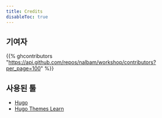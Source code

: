 ```yaml
---
title: Credits
disableToc: true
---
```


## 기여자

{{% ghcontributors "https://api.github.com/repos/nalbam/workshop/contributors?per_page=100" %}}

## 사용된 툴

* [Hugo](https://gohugo.io/)
* [Hugo Themes Learn](https://themes.gohugo.io/hugo-theme-learn/)
